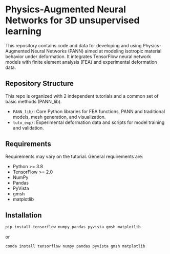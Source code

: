 # Physics-Augmented Neural Networks for 3D unsupervised learning

This repository contains code and data for developing and using Physics-Augmented Neural Networks (PANN) aimed at modeling isotropic material behavior under deformation. It integrates TensorFlow neural network models with finite element analysis (FEA) and experimental deformation data.

## Repository Structure
This repo is organized with 2 independent tutorials and a common set of basic methods (PANN_lib).
- `PANN_lib/`: Core Python libraries for FEA functions, PANN and traditional models, mesh generation, and visualization.
- `tuto_exp/`: Experimental deformation data and scripts for model training and validation.

## Requirements
Requirements may vary on the tutorial. General requirements are:
- Python >= 3.8
- TensorFlow >= 2.0
- NumPy
- Pandas
- PyVista
- gmsh
- matplotlib

## Installation
```bash
pip install tensorflow numpy pandas pyvista gmsh matplotlib
```
or
```bash
conda install tensorflow numpy pandas pyvista gmsh matplotlib
```
